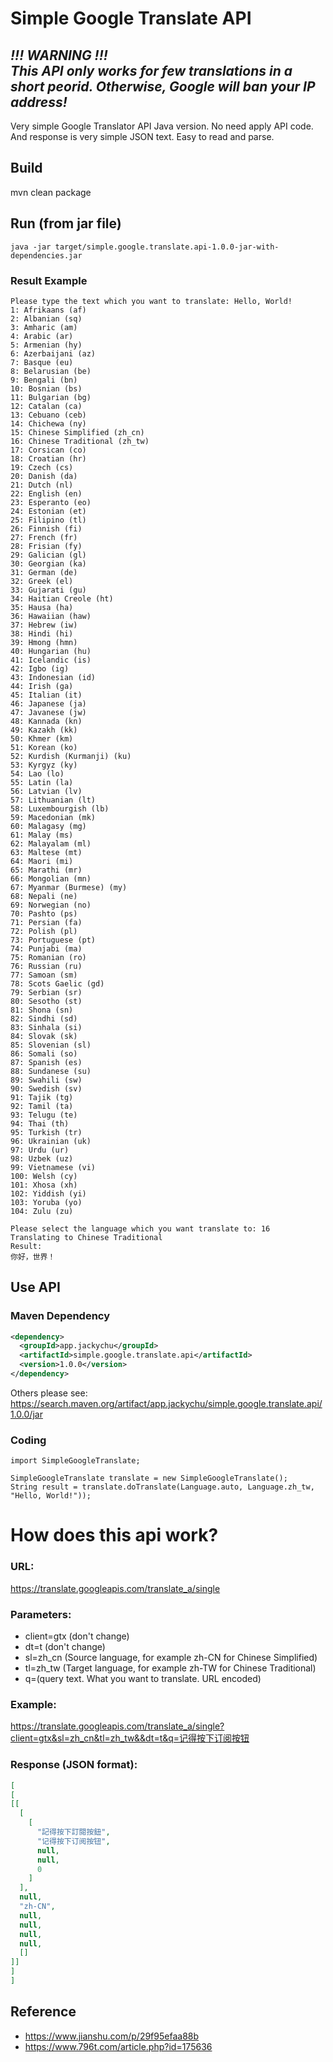 # Simple Google Translate API
## <b><i>!!! WARNING !!! <br/>This API only works for few translations in a short peorid. Otherwise, Google will ban your IP address!</i></b>
Very simple Google Translator API Java version. No need apply API code.
And response is very simple JSON text. Easy to read and parse.

## Build
mvn clean package

## Run (from jar file)
```shell
java -jar target/simple.google.translate.api-1.0.0-jar-with-dependencies.jar
```
### Result Example
```
Please type the text which you want to translate: Hello, World!
1: Afrikaans (af)
2: Albanian (sq)
3: Amharic (am)
4: Arabic (ar)
5: Armenian (hy)
6: Azerbaijani (az)
7: Basque (eu)
8: Belarusian (be)
9: Bengali (bn)
10: Bosnian (bs)
11: Bulgarian (bg)
12: Catalan (ca)
13: Cebuano (ceb)
14: Chichewa (ny)
15: Chinese Simplified (zh_cn)
16: Chinese Traditional (zh_tw)
17: Corsican (co)
18: Croatian (hr)
19: Czech (cs)
20: Danish (da)
21: Dutch (nl)
22: English (en)
23: Esperanto (eo)
24: Estonian (et)
25: Filipino (tl)
26: Finnish (fi)
27: French (fr)
28: Frisian (fy)
29: Galician (gl)
30: Georgian (ka)
31: German (de)
32: Greek (el)
33: Gujarati (gu)
34: Haitian Creole (ht)
35: Hausa (ha)
36: Hawaiian (haw)
37: Hebrew (iw)
38: Hindi (hi)
39: Hmong (hmn)
40: Hungarian (hu)
41: Icelandic (is)
42: Igbo (ig)
43: Indonesian (id)
44: Irish (ga)
45: Italian (it)
46: Japanese (ja)
47: Javanese (jw)
48: Kannada (kn)
49: Kazakh (kk)
50: Khmer (km)
51: Korean (ko)
52: Kurdish (Kurmanji) (ku)
53: Kyrgyz (ky)
54: Lao (lo)
55: Latin (la)
56: Latvian (lv)
57: Lithuanian (lt)
58: Luxembourgish (lb)
59: Macedonian (mk)
60: Malagasy (mg)
61: Malay (ms)
62: Malayalam (ml)
63: Maltese (mt)
64: Maori (mi)
65: Marathi (mr)
66: Mongolian (mn)
67: Myanmar (Burmese) (my)
68: Nepali (ne)
69: Norwegian (no)
70: Pashto (ps)
71: Persian (fa)
72: Polish (pl)
73: Portuguese (pt)
74: Punjabi (ma)
75: Romanian (ro)
76: Russian (ru)
77: Samoan (sm)
78: Scots Gaelic (gd)
79: Serbian (sr)
80: Sesotho (st)
81: Shona (sn)
82: Sindhi (sd)
83: Sinhala (si)
84: Slovak (sk)
85: Slovenian (sl)
86: Somali (so)
87: Spanish (es)
88: Sundanese (su)
89: Swahili (sw)
90: Swedish (sv)
91: Tajik (tg)
92: Tamil (ta)
93: Telugu (te)
94: Thai (th)
95: Turkish (tr)
96: Ukrainian (uk)
97: Urdu (ur)
98: Uzbek (uz)
99: Vietnamese (vi)
100: Welsh (cy)
101: Xhosa (xh)
102: Yiddish (yi)
103: Yoruba (yo)
104: Zulu (zu)

Please select the language which you want translate to: 16
Translating to Chinese Traditional
Result:
你好，世界！ 
```

## Use API
### Maven Dependency
```xml
<dependency>
  <groupId>app.jackychu</groupId>
  <artifactId>simple.google.translate.api</artifactId>
  <version>1.0.0</version>
</dependency>
```

Others please see: https://search.maven.org/artifact/app.jackychu/simple.google.translate.api/1.0.0/jar
### Coding
```
import SimpleGoogleTranslate;

SimpleGoogleTranslate translate = new SimpleGoogleTranslate();        
String result = translate.doTranslate(Language.auto, Language.zh_tw, "Hello, World!"));
```

# How does this api work?
### URL:
https://translate.googleapis.com/translate_a/single

### Parameters:
* client=gtx (don't change)
* dt=t (don't change)
* sl=zh_cn (Source language, for example zh-CN for Chinese Simplified)
* tl=zh_tw (Target language, for example zh-TW for Chinese Traditional)
* q=(query text. What you want to translate. URL encoded)

### Example:

https://translate.googleapis.com/translate_a/single?client=gtx&sl=zh_cn&tl=zh_tw&&dt=t&q=记得按下订阅按钮

### Response (JSON format):
```json
[
[
[[
  [
    [
      "記得按下訂閱按鈕",
      "记得按下订阅按钮",
      null,
      null,
      0
    ]
  ],
  null,
  "zh-CN",
  null,
  null,
  null,
  null,
  []
]]
]
]
```

## Reference
* https://www.jianshu.com/p/29f95efaa88b
* https://www.796t.com/article.php?id=175636
